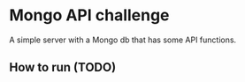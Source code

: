 # Mongo API challenge

A simple server with a Mongo db that has some API functions.

## How to run (TODO)